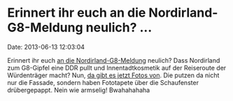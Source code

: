 Erinnert ihr euch an die Nordirland-G8-Meldung neulich? \...
============================================================

Date: 2013-06-13 12:03:04

Erinnert ihr euch [an die
Nordirland-G8-Meldung](http://blog.fefe.de/?ts=af521048) neulich? Dass
Nordirland zum G8-Gipfel eine DDR pullt und Innentadtkosmetik auf der
Reiseroute der Würdenträger macht? Nun, [da gibt es jetzt Fotos
von](http://www.20min.ch/finance/news/story/Nordirland-gaukelt-mit-Fototapeten-Wohlstand-vor-13236634).
Die putzen da nicht nur die Fassade, sondern haben Fototapete über die
Schaufenster drübergepappt. Nein wie armselig! Bwahahahaha
